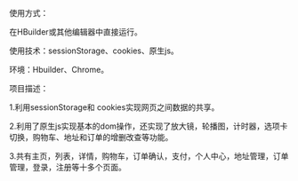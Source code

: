 使用方式：

在HBuilder或其他编辑器中直接运行。

使用技术：sessionStorage、cookies、原生js。  

环境：Hbuilder、Chrome。

项目描述：  

1.利用sessionStorage和 cookies实现网页之间数据的共享。

2.利用了原生js实现基本的dom操作，还实现了放大镜，轮播图，计时器，选项卡切换，购物车、地址和订单的增删改查等功能。

3.共有主页，列表，详情，购物车，订单确认，支付，个人中心，地址管理，订单管理，登录，注册等十多个页面。
